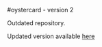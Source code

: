#oystercard - version 2


Outdated repository.

Updated version available [here](https://github.com/FayeCarter/oystercard-1)

